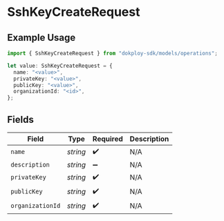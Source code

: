 # SshKeyCreateRequest

## Example Usage

```typescript
import { SshKeyCreateRequest } from "dokploy-sdk/models/operations";

let value: SshKeyCreateRequest = {
  name: "<value>",
  privateKey: "<value>",
  publicKey: "<value>",
  organizationId: "<id>",
};
```

## Fields

| Field              | Type               | Required           | Description        |
| ------------------ | ------------------ | ------------------ | ------------------ |
| `name`             | *string*           | :heavy_check_mark: | N/A                |
| `description`      | *string*           | :heavy_minus_sign: | N/A                |
| `privateKey`       | *string*           | :heavy_check_mark: | N/A                |
| `publicKey`        | *string*           | :heavy_check_mark: | N/A                |
| `organizationId`   | *string*           | :heavy_check_mark: | N/A                |